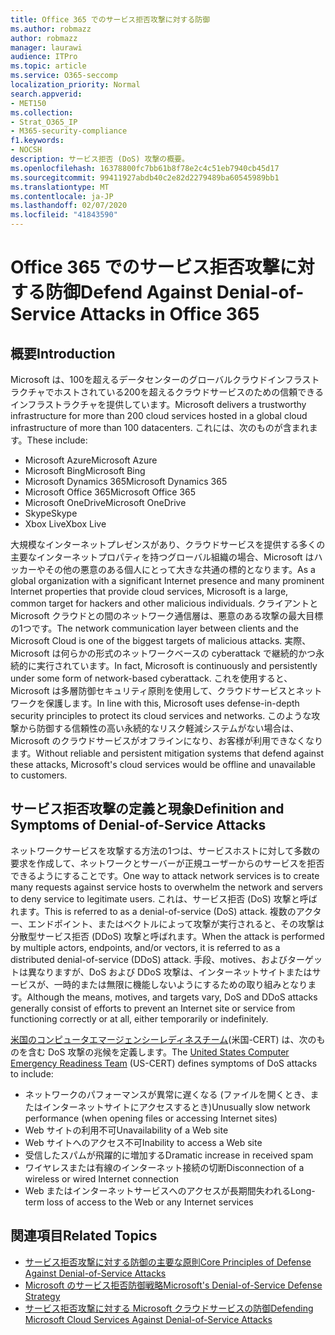 ```yaml
---
title: Office 365 でのサービス拒否攻撃に対する防御
ms.author: robmazz
author: robmazz
manager: laurawi
audience: ITPro
ms.topic: article
ms.service: O365-seccomp
localization_priority: Normal
search.appverid:
- MET150
ms.collection:
- Strat_O365_IP
- M365-security-compliance
f1.keywords:
- NOCSH
description: サービス拒否 (DoS) 攻撃の概要。
ms.openlocfilehash: 16378800fc7bb61b8f78e2c4c51eb7940cb45d17
ms.sourcegitcommit: 99411927abdb40c2e82d2279489ba60545989bb1
ms.translationtype: MT
ms.contentlocale: ja-JP
ms.lasthandoff: 02/07/2020
ms.locfileid: "41843590"
---
```

# <a name="defend-against-denial-of-service-attacks-in-office-365"></a><span data-ttu-id="df5c1-103">Office 365 でのサービス拒否攻撃に対する防御</span><span class="sxs-lookup"><span data-stu-id="df5c1-103">Defend Against Denial-of-Service Attacks in Office 365</span></span>

## <a name="introduction"></a><span data-ttu-id="df5c1-104">概要</span><span class="sxs-lookup"><span data-stu-id="df5c1-104">Introduction</span></span>

<span data-ttu-id="df5c1-105">Microsoft は、100を超えるデータセンターのグローバルクラウドインフラストラクチャでホストされている200を超えるクラウドサービスのための信頼できるインフラストラクチャを提供しています。</span><span class="sxs-lookup"><span data-stu-id="df5c1-105">Microsoft delivers a trustworthy infrastructure for more than 200 cloud services hosted in a global cloud infrastructure of more than 100 datacenters.</span></span> <span data-ttu-id="df5c1-106">これには、次のものが含まれます。</span><span class="sxs-lookup"><span data-stu-id="df5c1-106">These include:</span></span>

- <span data-ttu-id="df5c1-107">Microsoft Azure</span><span class="sxs-lookup"><span data-stu-id="df5c1-107">Microsoft Azure</span></span>
- <span data-ttu-id="df5c1-108">Microsoft Bing</span><span class="sxs-lookup"><span data-stu-id="df5c1-108">Microsoft Bing</span></span>
- <span data-ttu-id="df5c1-109">Microsoft Dynamics 365</span><span class="sxs-lookup"><span data-stu-id="df5c1-109">Microsoft Dynamics 365</span></span>
- <span data-ttu-id="df5c1-110">Microsoft Office 365</span><span class="sxs-lookup"><span data-stu-id="df5c1-110">Microsoft Office 365</span></span>
- <span data-ttu-id="df5c1-111">Microsoft OneDrive</span><span class="sxs-lookup"><span data-stu-id="df5c1-111">Microsoft OneDrive</span></span>
- <span data-ttu-id="df5c1-112">Skype</span><span class="sxs-lookup"><span data-stu-id="df5c1-112">Skype</span></span>
- <span data-ttu-id="df5c1-113">Xbox Live</span><span class="sxs-lookup"><span data-stu-id="df5c1-113">Xbox Live</span></span>

<span data-ttu-id="df5c1-114">大規模なインターネットプレゼンスがあり、クラウドサービスを提供する多くの主要なインターネットプロパティを持つグローバル組織の場合、Microsoft はハッカーやその他の悪意のある個人にとって大きな共通の標的となります。</span><span class="sxs-lookup"><span data-stu-id="df5c1-114">As a global organization with a significant Internet presence and many prominent Internet properties that provide cloud services, Microsoft is a large, common target for hackers and other malicious individuals.</span></span> <span data-ttu-id="df5c1-115">クライアントと Microsoft クラウドとの間のネットワーク通信層は、悪意のある攻撃の最大目標の1つです。</span><span class="sxs-lookup"><span data-stu-id="df5c1-115">The network communication layer between clients and the Microsoft Cloud is one of the biggest targets of malicious attacks.</span></span> <span data-ttu-id="df5c1-116">実際、Microsoft は何らかの形式のネットワークベースの cyberattack で継続的かつ永続的に実行されています。</span><span class="sxs-lookup"><span data-stu-id="df5c1-116">In fact, Microsoft is continuously and persistently under some form of network-based cyberattack.</span></span> <span data-ttu-id="df5c1-117">これを使用すると、Microsoft は多層防御セキュリティ原則を使用して、クラウドサービスとネットワークを保護します。</span><span class="sxs-lookup"><span data-stu-id="df5c1-117">In line with this, Microsoft uses defense-in-depth security principles to protect its cloud services and networks.</span></span> <span data-ttu-id="df5c1-118">このような攻撃から防御する信頼性の高い永続的なリスク軽減システムがない場合は、Microsoft のクラウドサービスがオフラインになり、お客様が利用できなくなります。</span><span class="sxs-lookup"><span data-stu-id="df5c1-118">Without reliable and persistent mitigation systems that defend against these attacks, Microsoft's cloud services would be offline and unavailable to customers.</span></span>

## <a name="definition-and-symptoms-of-denial-of-service-attacks"></a><span data-ttu-id="df5c1-119">サービス拒否攻撃の定義と現象</span><span class="sxs-lookup"><span data-stu-id="df5c1-119">Definition and Symptoms of Denial-of-Service Attacks</span></span>

<span data-ttu-id="df5c1-120">ネットワークサービスを攻撃する方法の1つは、サービスホストに対して多数の要求を作成して、ネットワークとサーバーが正規ユーザーからのサービスを拒否できるようにすることです。</span><span class="sxs-lookup"><span data-stu-id="df5c1-120">One way to attack network services is to create many requests against service hosts to overwhelm the network and servers to deny service to legitimate users.</span></span> <span data-ttu-id="df5c1-121">これは、サービス拒否 (DoS) 攻撃と呼ばれます。</span><span class="sxs-lookup"><span data-stu-id="df5c1-121">This is referred to as a denial-of-service (DoS) attack.</span></span> <span data-ttu-id="df5c1-122">複数のアクター、エンドポイント、またはベクトルによって攻撃が実行されると、その攻撃は分散型サービス拒否 (DDoS) 攻撃と呼ばれます。</span><span class="sxs-lookup"><span data-stu-id="df5c1-122">When the attack is performed by multiple actors, endpoints, and/or vectors, it is referred to as a distributed denial-of-service (DDoS) attack.</span></span> <span data-ttu-id="df5c1-123">手段、motives、およびターゲットは異なりますが、DoS および DDoS 攻撃は、インターネットサイトまたはサービスが、一時的または無限に機能しないようにするための取り組みとなります。</span><span class="sxs-lookup"><span data-stu-id="df5c1-123">Although the means, motives, and targets vary, DoS and DDoS attacks generally consist of efforts to prevent an Internet site or service from functioning correctly or at all, either temporarily or indefinitely.</span></span>

<span data-ttu-id="df5c1-124">[米国のコンピュータエマージェンシーレディネスチーム](https://www.us-cert.gov/)(米国-CERT) は、次のものを含む DoS 攻撃の兆候を定義します。</span><span class="sxs-lookup"><span data-stu-id="df5c1-124">The [United States Computer Emergency Readiness Team](https://www.us-cert.gov/) (US-CERT) defines symptoms of DoS attacks to include:</span></span>

- <span data-ttu-id="df5c1-125">ネットワークのパフォーマンスが異常に遅くなる (ファイルを開くとき、またはインターネットサイトにアクセスするとき)</span><span class="sxs-lookup"><span data-stu-id="df5c1-125">Unusually slow network performance (when opening files or accessing Internet sites)</span></span>
- <span data-ttu-id="df5c1-126">Web サイトの利用不可</span><span class="sxs-lookup"><span data-stu-id="df5c1-126">Unavailability of a Web site</span></span>
- <span data-ttu-id="df5c1-127">Web サイトへのアクセス不可</span><span class="sxs-lookup"><span data-stu-id="df5c1-127">Inability to access a Web site</span></span>
- <span data-ttu-id="df5c1-128">受信したスパムが飛躍的に増加する</span><span class="sxs-lookup"><span data-stu-id="df5c1-128">Dramatic increase in received spam</span></span>
- <span data-ttu-id="df5c1-129">ワイヤレスまたは有線のインターネット接続の切断</span><span class="sxs-lookup"><span data-stu-id="df5c1-129">Disconnection of a wireless or wired Internet connection</span></span>
- <span data-ttu-id="df5c1-130">Web またはインターネットサービスへのアクセスが長期間失われる</span><span class="sxs-lookup"><span data-stu-id="df5c1-130">Long-term loss of access to the Web or any Internet services</span></span>

## <a name="related-topics"></a><span data-ttu-id="df5c1-131">関連項目</span><span class="sxs-lookup"><span data-stu-id="df5c1-131">Related Topics</span></span>

- [<span data-ttu-id="df5c1-132">サービス拒否攻撃に対する防御の主要な原則</span><span class="sxs-lookup"><span data-stu-id="df5c1-132">Core Principles of Defense Against Denial-of-Service Attacks</span></span>](office-365-core-principles-of-defense-against-dos-attacks.md)
- [<span data-ttu-id="df5c1-133">Microsoft のサービス拒否防御戦略</span><span class="sxs-lookup"><span data-stu-id="df5c1-133">Microsoft's Denial-of-Service Defense Strategy</span></span>](office-365-microsoft-dos-defense-strategy.md)
- [<span data-ttu-id="df5c1-134">サービス拒否攻撃に対する Microsoft クラウドサービスの防御</span><span class="sxs-lookup"><span data-stu-id="df5c1-134">Defending Microsoft Cloud Services Against Denial-of-Service Attacks</span></span>](office-365-defending-cloud-services-against-dos-attacks.md)
